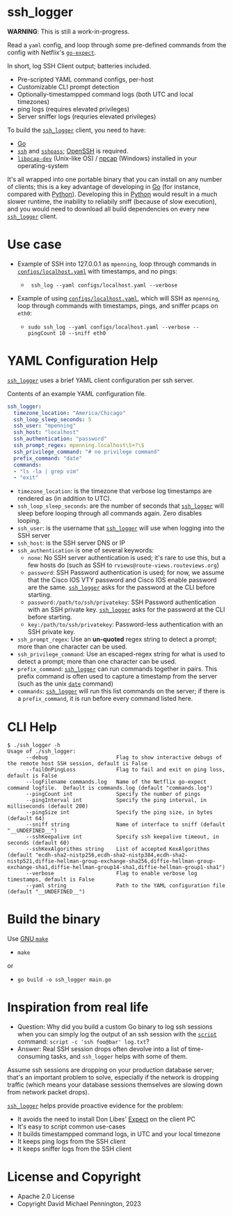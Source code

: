 # ssh_logger

**WARNING**: This is still a work-in-progress.

Read a `yaml` config, and loop through some pre-defined commands from the config with Netflix's [`go-expect`][3].

In short, log SSH Client output; batteries included.

- Pre-scripted YAML command configs, per-host
- Customizable CLI prompt detection
- Optionally-timestampped command logs (both UTC and local timezones)
- ping logs (requires elevated privileges)
- Server sniffer logs (requries elevated privileges)


To build the [`ssh_logger`][1] client, you need to have:

- [Go][10]
- [`ssh`][6] and [`sshpass`][7]; [OpenSSH][6] is required.
- [`libpcap-dev`][8] (Unix-like OS) / [npcap][9] (Windows) installed in your operating-system

It's all wrapped into one portable binary that you can install on any number of clients; this is a key advantage of developing in [Go][10] (for instance, compared with [Python][11]).  Developing this in [Python][11] would result in a much slower runtime, the inability to reliabily sniff (because of slow execution), and you would need to download all build dependencies on every new [`ssh_logger`][1] client.

# Use case

- Example of SSH into 127.0.0.1 as `mpenning`, loop through commands in [`configs/localhost.yaml`][2] with timestamps, and no pings:
  - ` ssh_log --yaml configs/localhost.yaml --verbose`

- Example of using [`configs/localhost.yaml`][2], which will SSH as `mpenning`,  loop through commands with timestamps, pings, and sniffer pcaps on `eth0`:
  - `sudo ssh_log --yaml configs/localhost.yaml --verbose --pingCount 10 --sniff eth0`

# YAML Configuration Help

[`ssh_logger`][1] uses a brief YAML client configuration per ssh server.

Contents of an example YAML configuration file.

```yaml
ssh_logger:
  timezone_location: "America/Chicago"
  ssh_loop_sleep_seconds: 5
  ssh_user: "mpenning"
  ssh_host: "localhost"
  ssh_authentication: "password"
  ssh_prompt_regex: mpenning.localhost\S+?\$
  ssh_privilege_command: "# no privilege command"
  prefix_command: "date"
  commands:
  - "ls -la | grep vim"
  - "exit"
```

- `timezone_location`: is the timezone that verbose log timestamps are rendered as (in addition to UTC).
- `ssh_loop_sleep_seconds`: are the number of seconds that [`ssh_logger`][1] will sleep before looping through all commands again.  Zero disables looping.
- `ssh_user`: is the username that [`ssh_logger`][1] will use when logging into the SSH server
- `ssh_host`: is the SSH server DNS or IP
- `ssh_authentication` is one of several keywords:
  - `none`: No SSH server authentication is used; it's rare to use this, but a few hosts do (such as SSH to `rviews@route-views.routeviews.org`)
  - `password`: SSH Password authentication is used; for now, we assume that the Cisco IOS VTY password and Cisco IOS enable password are the same.  [`ssh_logger`][1] asks for the password at the CLI before starting.
  - `password:/path/to/ssh/privatekey`: SSH Password authentication with an SSH private key. [`ssh_logger`][1] asks for the password at the CLI before starting.
  - `key:/path/to/ssh/privatekey`: Password-less authentication with an SSH private key.
- `ssh_prompt_regex`: Use an **un-quoted** regex string to detect a prompt; more than one character can be used.
- `ssh_privilege_command`: Use an escaped-regex string for what is used to detect a prompt; more than one character can be used.
- `prefix_command`: [`ssh_logger`][1] can run commands together in pairs.  This prefix command is often used to capture a timestamp from the server (such as the unix [`date`][12] command)
- `commands`: [`ssh_logger`][1] will run this list commands on the server; if there is a `prefix_command`, it is run before every command listed here.

# CLI Help

```
$ ./ssh_logger -h
Usage of ./ssh_logger:
      --debug                      Flag to show interactive debugs of the remote host SSH session, default is False
      --failOnPingLoss             Flag to fail and exit on ping loss, default is False
      --logFilename commands.log   Name of the Netflix go-expect command logfile.  Default is commands.log (default "commands.log")
      --pingCount int              Specify the number of pings
      --pingInterval int           Specify the ping interval, in milliseconds (default 200)
      --pingSize int               Specify the ping size, in bytes (default 64)
      --sniff string               Name of interface to sniff (default "__UNDEFINED__")
      --sshKeepalive int           Specify ssh keepalive timeout, in seconds (default 60)
      --sshKexAlgorithms string    List of accepted KexAlgorithms (default "ecdh-sha2-nistp256,ecdh-sha2-nistp384,ecdh-sha2-nistp521,diffie-hellman-group-exchange-sha256,diffie-hellman-group-exchange-sha1,diffie-hellman-group14-sha1,diffie-hellman-group1-sha1")
      --verbose                    Flag to enable verbose log timestamps, default is False
      --yaml string                Path to the YAML configuration file (default "__UNDEFINED__")
```

# Build the binary

Use [GNU `make`][5]

- `make`

or

- `go build -o ssh_logger main.go`

# Inspiration from real life

- Question: Why did you build a custom Go binary to log ssh sessions when you can simply log the output of an ssh session with the [`script`][4] command: `script -c 'ssh foo@bar' log.txt`?
- Answer: Real SSH session drops often devolve into a list of time-consuming tasks, and `ssh_logger` helps with some of them.

Assume ssh sessions are dropping on your production database server; that's an important problem to solve, especially if the network is dropping traffic (which means your database sessions themselves are slowing down from network packet drops).

[`ssh_logger`][1] helps provide proactive evidence for the problem:

- It avoids the need to install Don Libes' [Expect][13] on the client PC
- It's easy to script common use-cases
- It builds timestampped command logs, in UTC and your local timezone
- It keeps ping logs from the SSH client
- It keeps sniffer logs from the SSH client

# License and Copyright

- Apache 2.0 License
- Copyright David Michael Pennington, 2023

[1]: https://github.com/mpenning/ssh_logger/
[2]: https://github.com/mpenning/ssh_logger/blob/main/configs/localhost.yaml
[3]: https://github.com/Netflix/go-expect
[4]: https://linux.die.net/man/1/script
[5]: https://www.gnu.org/software/make/
[6]: https://www.openssh.com/
[7]: https://linux.die.net/man/1/sshpass
[8]: https://www.tcpdump.org/
[9]: https://npcap.com/
[10]: https://go.dev/
[11]: https://python.org/
[12]: https://linux.die.net/man/1/date
[13]: https://github.com/aeruder/expect/tree/master
